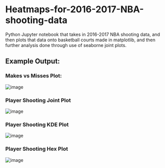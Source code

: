 # Heatmaps-for-2016-2017-NBA-shooting-data

Python Jupyter notebook that takes in 2016-2017 NBA shooting data, and then plots that data onto basketball courts made in matplotlib, and then further analysis done through use of seaborne joint plots.

## Example Output:

### Makes vs Misses Plot:

![image](https://user-images.githubusercontent.com/87671757/222829511-d7c31883-42ee-41e0-9509-00d36afc7d42.png)

### Player Shooting Joint Plot 

![image](https://user-images.githubusercontent.com/87671757/222829421-f7438f7b-1ac6-4eed-8ea3-cd66dcedf9be.png)

### Player Shooting KDE Plot

![image](https://user-images.githubusercontent.com/87671757/222829298-66666faf-1475-4c6b-acdd-4d3be850500d.png)

### Player Shooting Hex Plot 

![image](https://user-images.githubusercontent.com/87671757/222829348-d0e4bc4f-4972-4ea7-b290-59b2e017164e.png)
